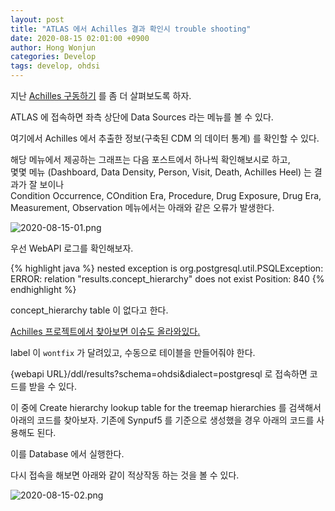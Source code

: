 ```yaml
---
layout: post
title: "ATLAS 에서 Achilles 결과 확인시 trouble shooting"
date: 2020-08-15 02:01:00 +0900
author: Hong Wonjun
categories: Develop
tags: develop, ohdsi
---
```


지난 [Achilles 구동하기](https://hongwonjun.github.io/2020-05-19/Achilles-%EA%B5%AC%EB%8F%99) 를 좀 더 살펴보도록 하자.

ATLAS 에 접속하면 좌측 상단에 Data Sources 라는 메뉴를 볼 수 있다.

여기에서 Achilles 에서 추출한 정보(구축된 CDM 의 데이터 통계) 를 확인할 수 있다.

해당 메뉴에서 제공하는 그래프는 다음 포스트에서 하나씩 확인해보시로 하고,  
몇몇 메뉴 (Dashboard, Data Density, Person, Visit, Death, Achilles Heel) 는 결과가 잘 보이나  
Condition Occurrence, COndition Era, Procedure, Drug Exposure, Drug Era, Measurement, Observation 메뉴에서는 아래와 같은 오류가 발생한다.

![2020-08-15-01.png](../../assets/post-images/2020-08-15/2020-08-15-01.png)

우선 WebAPI 로그를 확인해보자.

{% highlight java %}
 nested exception is org.postgresql.util.PSQLException: ERROR: relation "results.concept_hierarchy" does not exist
  Position: 840
{% endhighlight %}

concept_hierarchy table 이 없다고 한다.

[Achilles 프로젝트에서 찾아보면 이슈도 올라와있다.](https://github.com/OHDSI/Achilles/issues/469)

label 이 `wontfix` 가 달려있고, 수동으로 테이블을 만들어줘야 한다.

{webapi URL}/ddl/results?schema=ohdsi&dialect=postgresql 로 접속하면 코드를 받을 수 있다.

이 중에 Create hierarchy lookup table for the treemap hierarchies 를 검색해서 아래의 코드를 찾아보자.
기존에 Synpuf5 를 기준으로 생성했을 경우 아래의 코드를 사용해도 된다.

이를 Database 에서 실행한다.

<script src="https://gist.github.com/hongwonjun/d26e0d0e6c677663144dfda9e6a63f43.js"></script>

다시 접속을 해보면 아래와 같이 적상작동 하는 것을 볼 수 있다.

![2020-08-15-02.png](../../assets/post-images/2020-08-15/2020-08-15-02.png)

